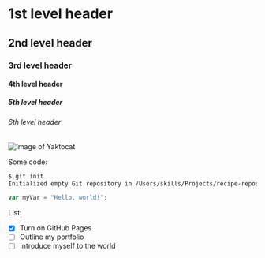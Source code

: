 # 1st level header

## 2nd level header

### 3rd level header

#### 4th level header

##### 5th level header

###### 6th level header

![Image of Yaktocat](https://octodex.github.com/images/yaktocat.png)

Some code:

```bash
$ git init
Initialized empty Git repository in /Users/skills/Projects/recipe-repository/.git/
```

``` javascript
var myVar = "Hello, world!";
```
List:

- [x] Turn on GitHub Pages
- [ ] Outline my portfolio
- [ ] Introduce myself to the world
